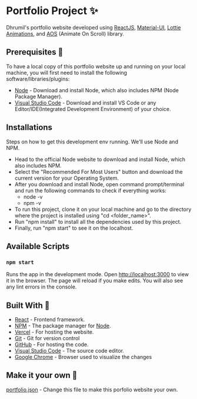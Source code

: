 # Portfolio Project ✨
Dhrumil's portfolio website developed using [ReactJS](https://reactjs.org/), [Material-UI](https://v4.mui.com/), [Lottie Animations](https://www.npmjs.com/package/react-lottie), and [AOS](https://www.npmjs.com/package/aos) (Animate On Scroll) library.

## Prerequisites 🚀
To have a local copy of this portfolio website up and running on your local machine, you will first need to install the following software/libraries/plugins:

* [Node](https://nodejs.org/en/) - Download and install Node, which also includes NPM (Node Package Manager).
* [Visual Studio Code](https://code.visualstudio.com/) - Download and install VS Code or any Editor/IDE(Integrated Development Environment) of your choice.

## Installations
Steps on how to get this development env running. We'll use Node and NPM.
* Head to the official Node website to download and install Node, which also includes NPM.
* Select the "Recommended For Most Users" button and download the current version for your Operating System.
* After you download and install Node, open command prompt/terminal and run the following commands to check if everything works:
    * node -v
    * npm -v
* To run this project, clone it on your local machine and go to the directory where the project is installed using "cd <folder_name>".
* Run "npm install" to install all the dependencies used by this project.
* Finally, run "npm start" to see it on the localhost.

## Available Scripts
### `npm start`
Runs the app in the development mode. Open [http://localhost:3000](http://localhost:3000) to view it in the browser. The page will reload if you make edits. You will also see any lint errors in the console.

## Built With 🧰
* [React](https://reactjs.org/) - Frontend framework.
* [NPM](https://www.npmjs.com/) - The package manager for  [Node](https://nodejs.org/).
* [Vercel](https://vercel.com/) - For hosting the website.
* [Git](https://git-scm.com/) - Git for version control
* [GitHub](https://github.com/) - For hosting the code.
* [Visual Studio Code](https://code.visualstudio.com/download) - The source code editor.
* [Google Chrome](https://www.google.com/intl/en_in/chrome/) - Browser used to visualize the changes

## Make it your own 💖
[portfolio.json](https://github.com/DhrumilShah98/DhrumilShahPortfolio/blob/main/src/portfolio.js) - Change this file to make this porfolio website your own. 